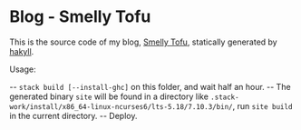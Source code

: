 Blog - Smelly Tofu
===

This is the source code of my blog, [Smelly Tofu](http://blog.phil.tw/), statically generated by [hakyll](http://jaspervdj.be/hakyll/).

Usage:

-- `stack build [--install-ghc]` on this folder, and wait half an hour.
-- The generated binary `site` will be found in a directory like `.stack-work/install/x86_64-linux-ncurses6/lts-5.18/7.10.3/bin/`, run `site build` in the current directory.
-- Deploy.
